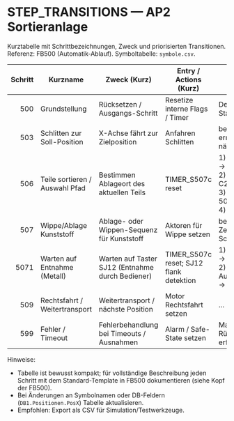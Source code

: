 # STEP_TRANSITIONS — AP2 Sortieranlage

Kurztabelle mit Schrittbezeichnungen, Zweck und priorisierten Transitionen.
Referenz: FB500 (Automatik-Ablauf). Symboltabelle: `symbole.csv`.

| Schritt | Kurzname                        | Zweck (Kurz)                                 | Entry / Actions (Kurz)                      | Priorisierte Transitions (Kurz) |
|--------:|---------------------------------|-----------------------------------------------|---------------------------------------------|---------------------------------|
| 500     | Grundstellung                    | Rücksetzen / Ausgangs-Schritt                 | Resetize interne Flags / Timer              | Default / Startbedingungen      |
| 503     | Schlitten zur Soll-Position      | X-Achse fährt zur Zielposition                | Anfahren Schlitten                           | bei Position erreicht -> nächster Schritt |
| 506     | Teile sortieren / Auswahl Pfad   | Bestimmen Ablageort des aktuellen Teils       | TIMER_S507c reset                            | 1) Teil_Kunststoff -> 507<br>2) Teil_Metall & C2=Pos3 -> 509<br>3) C2=Pos2 -> 5071<br>4) else -> 500 |
| 507     | Wippe/Ablage Kunststoff          | Ablage- oder Wippen-Sequenz für Kunststoff    | Aktoren für Wippe setzen                     | bei Bestätigung / Zeit -> nächster Schritt |
| 5071    | Warten auf Entnahme (Metall)     | Warten auf Taster SJ12 (Entnahme durch Bediener)| TIMER_S507c reset; SJ12 flank detektion    | 1) SJ12_POS_FL -> 509<br>2) NOT Automatikbetrieb -> 500 |
| 509     | Rechtsfahrt / Weitertransport    | Weitertransport / nächste Position            | Motor Rechtsfahrt setzen                     | ...                             |
| 599     | Fehler / Timeout                 | Fehlerbehandlung bei Timeouts / Ausnahmen     | Alarm / Safe-State setzen                    | Manuelle Rücksetzung erforderlich|

Hinweise:
- Tabelle ist bewusst kompakt; für vollständige Beschreibung jeden Schritt mit dem
  Standard-Template in FB500 dokumentieren (siehe Kopf der FB500).
- Bei Änderungen an Symbolnamen oder DB-Feldern (`DB1.Positionen.PosX`) Tabelle aktualisieren.
- Empfohlen: Export als CSV für Simulation/Testwerkzeuge.

